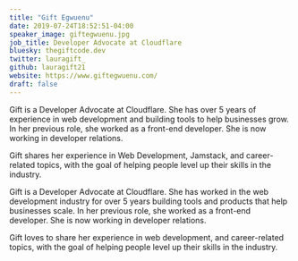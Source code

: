 ```yaml
---
title: "Gift Egwuenu"
date: 2019-07-24T18:52:51-04:00
speaker_image: giftegwuenu.jpg
job_title: Developer Advocate at Cloudflare
bluesky: thegiftcode.dev
twitter: lauragift_
github: lauragift21
website: https://www.giftegwuenu.com/
draft: false
---
```


Gift is a Developer Advocate at Cloudflare. She has over 5 years of experience in web development and building tools to help businesses grow. In her previous role, she worked as a front-end developer. She is now working in developer relations.

Gift shares her experience in Web Development, Jamstack, and career-related topics, with the goal of helping people level up their skills in the industry.

Gift is a Developer Advocate at Cloudflare. She has worked in the web development industry for over 5 years building tools and products that help businesses scale. In her previous role, she worked as a front-end developer. She is now working in developer relations.

Gift loves to share her experience in web development, and career-related topics, with the goal of helping people level up their skills in the industry.
